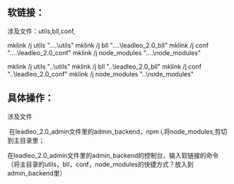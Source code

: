 ## 软链接：

涉及文件：utils,bll,conf,

mklink /j utils "..\..\utils"
mklink /j bll "..\..\leadleo_2.0_bll"
mklink /j conf "..\..\leadleo_2.0_conf"
mklink /j node_modules "..\..\node_modules"

mklink /j utils "..\utils"
mklink /j bll "..\leadleo_2.0_bll"
mklink /j conf "..\leadleo_2.0_conf"
mklink /j node_modules "..\node_modules"

## 具体操作：

涉及文件

​		在leadleo_2.0_admin文件里的admin_backend，npm i,将node_modules,剪切到主目录里；

​		在leadleo_2.0_admin文件里的admin_backend的控制台，输入软链接的命令（将主目录的utils，bll，conf，node_modules的快捷方式？放入到admin_backend里）